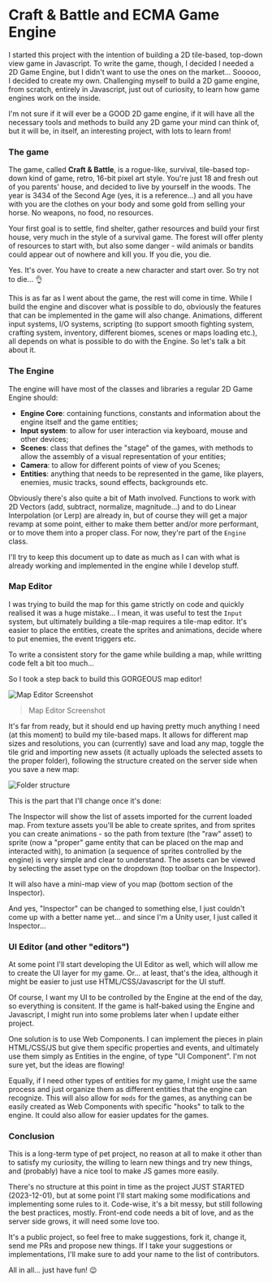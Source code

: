 # Craft & Battle and ECMA Game Engine

I started this project with the intention of building a 2D tile-based, top-down view game in Javascript. To write the game, though, I decided I needed a 2D Game Engine, but I didn't want to use the ones on the market... Sooooo, I decided to create my own. Challenging myself to build a 2D game engine, from scratch, entirely in Javascript, just out of curiosity, to learn how game engines work on the inside.

I'm not sure if it will ever be a GOOD 2D game engine, if it will have all the necessary tools and methods to build any 2D game your mind can think of, but it will be, in itself, an interesting project, with lots to learn from!

### The game

The game, called **Craft & Battle**, is a rogue-like, survival, tile-based top-down kind of game, retro, 16-bit pixel art style. You're just 18 and fresh out of you parents' house, and decided to live by yourself in the woods. The year is 3434 of the Second Age (yes, it is a reference...) and all you have with you are the clothes on your body and some gold from selling your horse. No weapons, no food, no resources.

Your first goal is to settle, find shelter, gather resources and build your first house, very much in the style of a survival game. The forest will offer plenty of resources to start with, but also some danger - wild animals or bandits could appear out of nowhere and kill you. If you die, you die. 

Yes. It's over. You have to create a new character and start over. So try not to die... 👌

This is as far as I went about the game, the rest will come in time. While I build the engine and discover what is possible to do, obviously the features that can be implemented in the game will also change. Animations, different input systems, I/O systems, scripting (to support smooth fighting system, crafting system, inventory, different biomes, scenes or maps loading etc.), all depends on what is possible to do with the Engine. So let's talk a bit about it.

### The Engine

The engine will have most of the classes and libraries a regular 2D Game Engine should:

- **Engine Core**: containing functions, constants and information about the engine itself and the game entities;
- **Input system**: to allow for user interaction via keyboard, mouse and other devices;
- **Scenes**: class that defines the "stage" of the games, with methods to allow the assembly of a visual representation of your entities;
- **Camera**: to allow for different points of view of you Scenes;
- **Entities**: anything that needs to be represented in the game, like players, enemies, music tracks, sound effects, backgrounds etc.

Obviously there's also quite a bit of Math involved. Functions to work with 2D Vectors (add, subtract, normalize, magnitude...) and to do Linear Interpolation (or Lerp) are already in, but of course they will get a major revamp at some point, either to make them better and/or more performant, or to move them into a proper class. For now, they're part of the `Engine` class.

I'll try to keep this document up to date as much as I can with what is already working and implemented in the engine while I develop stuff.

### Map Editor

I was trying to build the map for this game strictly on code and quickly realised it was a huge mistake... I mean, it was useful to test the `Input` system, but ultimately building a tile-map requires a tile-map editor. It's easier to place the entities, create the sprites and animations, decide where to put enemies, the event triggers etc.

To write a consistent story for the game while building a map, while writting code felt a bit too much...

So I took a step back to build this GORGEOUS map editor!

![Map Editor Screenshot](https://ezsystems.net/images/map-editor.png)

> Map Editor Screenshot

It's far from ready, but it should end up having pretty much anything I need (at this moment) to build my tile-based maps. It allows for different map sizes and resolutions, you can (currently) save and load any map, toggle the tile grid and importing new assets (it actually uploads the selected assets to the proper folder), following the structure created on the server side when you save a new map:

![Folder structure](https://ezsystems.net/images/folder-structure.png)

This is the part that I'll change once it's done:

The Inspector will show the list of assets imported for the current loaded map. From texture assets you'll be able to create sprites, and from sprites you can create animations - so the path from texture (the "raw" asset) to sprite (now a "proper" game entity that can be placed on the map and interacted with), to animation (a sequence of sprites controlled by the engine) is very simple and clear to understand. The assets can be viewed by selecting the asset type on the dropdown (top toolbar on the Inspector).

It will also have a mini-map view of you map (bottom section of the Inspector).

And yes, "Inspector" can be changed to something else, I just couldn't come up with a better name yet... and since I'm a Unity user, I just called it Inspector...

### UI Editor (and other "editors")

At some point I'll start developing the UI Editor as well, which will allow me to create the UI layer for my game. Or... at least, that's the idea, although it might be easier to just use HTML/CSS/Javascript for the UI stuff.

Of course, I want my UI to be controlled by the Engine at the end of the day, so everything is consitent. If the game is half-baked using the Engine and Javascript, I might run into some problems later when I update either project.

One solution is to use Web Components. I can implement the pieces in plain HTML/CSS/JS but give them specific properties and events, and ultimately use them simply as Entities in the engine, of type "UI Component". I'm not sure yet, but the ideas are flowing!

Equally, if I need other types of entities for my game, I might use the same process and just organize them as different entities that the engine can recognize. This will also allow for `mods` for the games, as anything can be easily created as Web Components with specific "hooks" to talk to the engine. It could also allow for easier updates for the games.

### Conclusion

This is a long-term type of pet project, no reason at all to make it other than to satisfy my curiosity, the willing to learn new things and try new things, and (probably) have a nice tool to make JS games more easily.

There's no structure at this point in time as the project JUST STARTED (2023-12-01), but at some point I'll start making some modifications and implementing some rules to it. Code-wise, it's a bit messy, but still following the best practices, mostly. Front-end code needs a bit of love, and as the server side grows, it will need some love too.

It's a public project, so feel free to make suggestions, fork it, change it, send me PRs and propose new things. If I take your suggestions or implementations, I'll make sure to add your name to the list of contributors.

All in all... just have fun! 😉